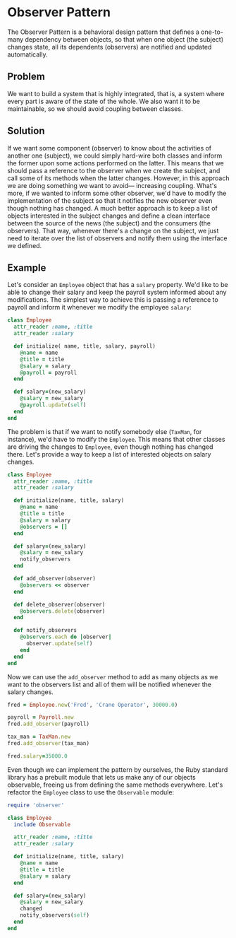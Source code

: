 # Observer Pattern

The Observer Pattern is a behavioral design pattern that defines a one-to-many dependency between objects, so that when one object (the subject) changes state, all its dependents (observers) are notified and updated automatically. 

## Problem
We want to build a system that is highly integrated, that is, a system where every part is aware of the state of the whole. We also want it to be maintainable, so we should avoid coupling between classes.

## Solution
If we want some component (observer) to know about the activities of another one (subject), we could simply hard-wire both classes and inform the former upon some actions performed on the latter. This means that we should pass a reference to the observer when we create the subject, and call some of its methods when the latter changes. However, in this approach we are doing something we want to avoid— increasing coupling. What's more, if we wanted to inform some other observer, we'd have to modify the implementation of the subject so that it notifies the new observer even though nothing has changed. A much better approach is to keep a list of objects interested in the subject changes and define a clean interface between the source of the news (the subject) and the consumers (the observers). That way, whenever there's a change on the subject, we just need to iterate over the list of observers and notify them using the interface we defined.

## Example
Let's consider an `Employee` object that has a `salary` property. We'd like to be able to change their salary and keep the payroll system informed about any modifications. The simplest way to achieve this is passing a reference to payroll and inform it whenever we modify the employee `salary`:

```ruby
class Employee
  attr_reader :name, :title
  attr_reader :salary

  def initialize( name, title, salary, payroll)
    @name = name
    @title = title
    @salary = salary
    @payroll = payroll
  end

  def salary=(new_salary)
    @salary = new_salary
    @payroll.update(self)
  end
end
```

The problem is that if we want to notify somebody else (`TaxMan`, for instance), we'd have to modify the `Employee`. This means that other classes are driving the changes to `Employee`, even though nothing has changed there. Let's provide a way to keep a list of interested objects on salary changes.

```ruby
class Employee
  attr_reader :name, :title
  attr_reader :salary

  def initialize(name, title, salary)
    @name = name
    @title = title
    @salary = salary
    @observers = []
  end

  def salary=(new_salary)
    @salary = new_salary
    notify_observers
  end

  def add_observer(observer)
    @observers << observer
  end

  def delete_observer(observer)
    @observers.delete(observer)
  end

  def notify_observers
    @observers.each do |observer|
      observer.update(self)
    end
  end
end
```

Now we can use the `add_observer` method to add as many objects as we want to the observers list and all of them will be notified whenever the salary changes.

```ruby
fred = Employee.new('Fred', 'Crane Operator', 30000.0)

payroll = Payroll.new
fred.add_observer(payroll)

tax_man = TaxMan.new
fred.add_observer(tax_man)

fred.salary=35000.0
```

Even though we can implement the pattern by ourselves, the Ruby standard library has a prebuilt module that lets us make any of our objects observable, freeing us from defining the same methods everywhere. Let's refactor the `Employee` class to use the `Observable` module:

```ruby
require 'observer'

class Employee
  include Observable

  attr_reader :name, :title
  attr_reader :salary

  def initialize(name, title, salary)
    @name = name
    @title = title
    @salary = salary
  end

  def salary=(new_salary)
    @salary = new_salary
    changed
    notify_observers(self)
  end
end
```
